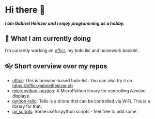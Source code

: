 # Hi there 👋
***I am Gabriel Heinzer and i enjoy programming as a hobby.***

## 🔭 What I am currently doing
I’m currently working on [officr](https://www.github.com/gheinzer/officr), my todo list and homework booklet.

## 👓 Short overview over my repos
- [officr][1]: This is browser-based todo-list. You can also try it on https://officr.gabrielheinzer.ch
- [micropython-nextion][2]: A MicroPython library for controlling _Nextion_ displays.
- [python-tello][3]: Tello is a drone that can be controlled via WiFi. This is a library for that.
- [py_scripts][4]: Some useful python scripts - feel free to add some.

<!--
**gheinzer/gheinzer** is a ✨ _special_ ✨ repository because its `README.md` (this file) appears on your GitHub profile.

Here are some ideas to get you started:

- 🔭 I’m currently working on ...
- 🌱 I’m currently learning ...
- 👯 I’m looking to collaborate on ...
- 🤔 I’m looking for help with ...
- 💬 Ask me about ...
- 📫 How to reach me: ...
- 😄 Pronouns: ...
- ⚡ Fun fact: ...
-->

[1]: https://github.com/gheinzer/officr
[2]: https://github.com/gheinzer/micropython-nextion
[3]: https://github.com/gheinzer/python-tello
[4]: https://github.com/gheinzer/py_scripts
